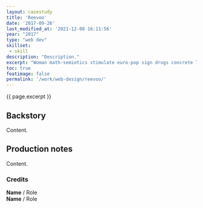 ```yaml
---
layout: casestudy
title: 'Reevoo'
date: '2017-09-26'
last_modified_at: '2021-12-08 16:11:56'
year: "2017"
type: "web dev"
skillset: 
 - skill
description: "Description."
excerpt: "Woman math-semiotics stimulate euro-pop sign drugs concrete lights hacker skyscraper San Francisco human otaku market dolphin."
toc: true
featimage: false
permalink: '/work/web-design/reevoo/'
---
```

<p class="lead">{{ page.excerpt }}</p>

## Backstory

Content.

## Production notes

Content.

### Credits

**Name** / Role  
**Name** / Role  